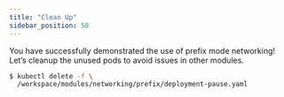 ```yaml
---
title: "Clean Up"
sidebar_position: 50
---
```


You have successfully demonstrated the use of prefix mode networking! Let’s cleanup the unused pods to avoid issues in other modules.

```bash wait=10
$ kubectl delete -f \
  /workspace/modules/networking/prefix/deployment-pause.yaml
```
